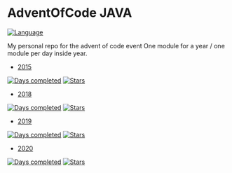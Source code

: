 # AdventOfCode JAVA
[![Language](https://img.shields.io/badge/Language-Java-orange)](https://www.java.com/)

My personal repo for the advent of code event
One module for a year / one module per day inside year.

* [2015](2015/README.md)

[![Days completed](https://img.shields.io/badge/Days%20completed-3-blue)](2015)
[![Stars](https://img.shields.io/badge/⭐️-6-yellow)]()

* [2018](2018/README.md)

[![Days completed](https://img.shields.io/badge/Days%20completed-1-blue)](2018)
[![Stars](https://img.shields.io/badge/⭐️-2-yellow)]()

* [2019](2019/README.md)

[![Days completed](https://img.shields.io/badge/Days%20completed-11-blue)](2019)
[![Stars](https://img.shields.io/badge/⭐️-19-yellow)]()

* [2020](2020/README.md)

[![Days completed](https://img.shields.io/badge/Days%20completed-24-blue)](2020)
[![Stars](https://img.shields.io/badge/⭐️-48-yellow)]()
